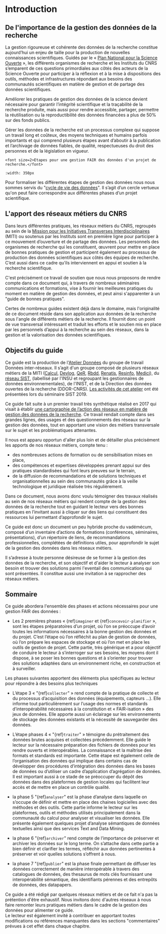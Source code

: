 # Introduction


## De l'importance de la gestion des données de la recherche

La gestion rigoureuse et cohérente des données de la recherche constitue aujourd’hui un enjeu de taille pour la production de nouvelles connaissances scientifiques. Guidés par le « [Plan National pour la Science Ouverte](https://www.ouvrirlascience.fr/plan-national-pour-la-science-ouverte/) », les différents organismes de recherche et les Instituts du CNRS s’emparent de ces questions primordiales aux côtés des acteurs de la Science Ouverte pour participer à la réflexion et à la mise à dispositions des outils, méthodes et infrastructures répondant aux besoins des communautés scientifiques en matière de gestion et de partage des données scientifiques. 

Améliorer les pratiques de gestion des données de la science devient nécessaire pour garantir l’intégrité scientifique et la traçabilité de la recherche produite, mais aussi pour rendre accessible, partager, permettre la réutilisation ou la reproductibilité des données financées a plus de 50% sur des fonds publics.

Gérer les données de la recherche est un processus complexe qui suppose un travail long et coûteux, des moyens techniques et humains parfois importants et qui comprend plusieurs étapes avant d’aboutir à la publication et l’archivage de données fiables, de qualité, respectueuses du droit des personnes et de la législation en vigueur.

```{sidebar} <span style="font-weight: normal; font-size: 14px;">Cycle de vie des données de la recherche établi par l'Atelier Données</span>
<font size=2>Etapes pour une gestion FAIR des données d'un projet de recherche.</font>
```

```{image} images/donnees.png
:width: 350px
```


Pour formaliser les différentes étapes de gestion des données nous nous sommes servis du "[cycle de vie des données](https://www.cnrs.fr/mi/IMG/png/donnees.png)". Il s’agit d’un cercle vertueux qu'on peut faire correspondre aux différentes phases d’un projet scientifique.

## L'apport des réseaux métiers du CNRS

Dans leurs différentes pratiques, les réseaux métiers du CNRS, regroupés au sein de la [Mission pour les Initiatives Transverses Interdisciplinaires](https://miti.cnrs.fr) (MITI) ou soutenus par les Instituts sont en première ligne pour participer à ce mouvement d’ouverture et de partage des données. Les personnels des organismes de recherche qui les constituent, œuvrent pour mettre en place de bonnes pratiques de gestion et participent également au processus de production des données scientifiques aux côtés des équipes de recherche. C’est aussi dans ce cadre qu’ils interviennent en appui et soutien à la recherche scientifique.

C'est précisément ce travail de soutien que nous nous proposons de rendre compte dans ce document qui, à travers de nombreux séminaires communications et formations, vise à fournir les meilleures pratiques du moment en matière de gestion des données, et peut ainsi s'apparenter à un "guide de bonnes pratiques".  

Certes de nombreux guides existent déjà dans le domaine, mais l'originalité de ce document réside dans son application aux données de la recherche sous l'angle de différents métiers de la recherche. Il fournit donc un point de vue transversal intéressant et traduit les efforts et le soutien mis en place par les personnels d’appui à la recherche au sein des réseaux, dans la gestion et la valorisation des données scientifiques.

## Objectifs du guide

Ce guide est la production de l'[Atelier Données](https://mi-gt-donnees.pages.math.unistra.fr/site/index.html) du groupe de travail Données inter-réseaux. Il s’agit d'un groupe composé de plusieurs réseaux métiers de la MITI ([Calcul](https://calcul.math.cnrs.fr/), [Devlog](http://devlog.cnrs.fr/), [QeR](http://qualite-en-recherche.cnrs.fr/), [Rbdd](http://rbdd.cnrs.fr/), [Renatis](http://renatis.cnrs.fr/), [Resinfo](https://resinfo.org/), [Medici](http://medici.in2p3.fr/)), du [réseau SIST](http://sist.cnrs.fr), (labellisé par l'INSU et regroupant les gestionnaires de données environnementales), de l'INIST, et de la Direction des données ouvertes de la recherche (DDOR-CNRS). [Les activités de cet atelier](https://sist19.sciencesconf.org/data/pages/diapo_GT_donnees_sist19_v2.pdf) ont été présentées lors du séminaire SIST 2019.

Ce guide fait suite à un premier travail très synthétique réalisé en 2017 qui visait à établir [une cartographie de l’action des réseaux en matière de gestion des données de la recherche](https://mi-gt-donnees.pages.math.unistra.fr/site/download/GTInterreseaux-CartoSyntheseV6-optimise.pdf). Ce travail rendait compte dans ses grandes lignes, des usages et des questionnements des réseaux sur la gestion des données, tout en apportant une vision des métiers transversale sur le sujet et les problématiques attenantes. 

Il nous est apparu opportun d'aller plus loin et de détailler plus précisément les apports de nos réseaux métiers, compte tenu :      
  - des nombreuses actions de formation ou de sensibilisation mises en place,    
  - des compétences et expertises développées prenant appui sur des pratiques standardisées qui font leurs preuves sur le terrain,    
  - de la diffusion de recommandations et de solutions techniques et organisationnelles au sein des communautés grâce à la veille technologique et juridique réalisée très régulièrement.

Dans ce document, nous avons donc voulu témoigner des travaux réalisés au sein de nos réseaux métiers qui rendent compte de la gestion des données de la recherche tout en guidant le lecteur vers des bonnes pratiques en l’invitant aussi à cliquer sur des liens qui constituent des ressources lui permettant d’approfondir le sujet. 

Ce guide est donc un document un peu hybride proche du vadémécum, composé d’un inventaire d’actions de formations (conférences, séminaires, présentations), d’un répertoire de liens, de recommandations professionnelles, complétées de définitions utiles, pour approfondir le sujet de la gestion des données dans les réseaux métiers.

Il s’adresse à toute personne désireuse de se former à la gestion des données de la recherche, et son objectif et d'aider le lecteur à analyser son besoin et trouver des solutions parmi l'eventail des communications qui sont présentées. Il constitue aussi une invitation à se rapprocher des réseaux métiers.

## Sommaire 

Ce guide abordera l'ensemble des phases et actions nécessaires pour une gestion FAIR des données :

- Les 2 premières phases « {ref}`imaginer` et {ref}`concevoir-planifier` », sont les étapes préparatoires d’un projet, où l’on se préoccupe d’avoir toutes les informations nécessaires à la bonne gestion des données et du projet. C’est l’étape où l’on réfléchit au  plan de gestion de données, où l’on prépare les espaces de stockage et où l’on met en place les outils de gestion de projet. Cette partie, très générique et a pour objectif de conduire le lecteur à s’interroger sur ses besoins, les moyens dont il dispose, à se poser les bonnes questions et à s’orienter pour trouver des solutions adaptées dans un environnement riche, en construction et à surveiller.

Les phases suivantes apportent des éléments plus spécifiques au lecteur pour répondre à des besoins plus techniques

- L’étape 3 « "{ref}`collecter`" » rend compte de la pratique de collecte et du processus d’acquisition des données (équipements, capteurs …). Elle informe tout particulièrement sur l’usage des normes et standards d’interopérabilité nécessaires à la constitution et « FAIR-isation » des jeux de données. Elle apporte aussi un éclairage sur les environnements de stockage des données existants et la nécessité de sauvegarder des données.

-	L’étape phases 4 « "{ref}`traiter`" » témoigne du prétraitement des données brutes acquises et collectées précédemment. Elle guide le lecteur sur la nécessaire préparation des fichiers de données pour les rendre ouverts et interopérables. La connaissance et la maîtrise des formats et standards est importante.  Cette étape est également celle de l’organisation des données qui implique dans certains cas de développer des procédures d’intégration des données dans les bases de données ou d’utiliser un cadre d’application d’agrégation de données. Il est important aussi à ce stade de se préoccuper du dépôt des données dans des plateformes de gestion locales qui facilitent leur accès et de mettre en place un contrôle qualité.

-	la phase 5 "{ref}`analyser`" est la phase d’analyse dans laquelle on s’occupe de définir et mettre en place des chaines logicielles avec des méthodes et des outils. Cette partie informe le lecteur sur les plateformes, outils et méthodes utilisés principalement dans la communauté du calcul pour analyser et visualiser les données.  Elle présente également quelques projet d’analyse sémantiques de données textuelles ainsi que des services Text and Data Mining.

-	la phase 6 "{ref}`archiver`" rend compte de l’importance de préserver et archiver les données sur le long terme. On s’attache dans cette partie a bien définir et clarifier les termes, réfléchir aux données pertinentes à préserver et voir quelles solutions s’offrent à nous.

- la phase 7 "{ref}`publier`" est la phase finale permettant de diffuser les données correctement de manière interopérable à travers des catalogues de données, des thesaurus de mots clés fournissant une interopérabilité sémantique, des identifiants pérennes et des entrepôts de données, des datapapers.

Ce guide a été rédigé par quelques réseaux métiers et de ce fait n'a pas la prétention d'être exhaustif. Nous invitons donc d'autres réseaux à nous faire remonter leurs pratiques métiers dans le cadre de la gestion des données pour alimenter ce guide.    
Le lecteur est également invité à contribuer en apportant toutes modifications ou références manquantes dans les sections "commentaires" prévues à cet effet dans chaque chapitre.
